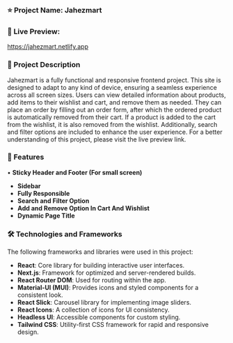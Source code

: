 

### ⭐ Project Name: Jahezmart

### 🚀 Live Preview: 
https://jahezmart.netlify.app

### 📝 Project Description
Jahezmart is a fully functional and responsive frontend project. This site is designed to adapt to any kind of device, ensuring a seamless experience across all screen sizes. Users can view detailed information about products, add items to their wishlist and cart, and remove them as needed. They can place an order by filling out an order form, after which the ordered product is automatically removed from their cart. If a product is added to the cart from the wishlist, it is also removed from the wishlist. Additionally, search and filter options are included to enhance the user experience. For a better understanding of this project, please visit the live preview link.

### 🌟 Features
• **Sticky Header and Footer (For small screen)**
* **Sidebar**
* **Fully Responsible**
* **Search and Filter Option** 
* **Add and Remove Option In Cart And  Wishlist** 
* **Dynamic Page Title**

### 🛠️ Technologies and Frameworks
The following frameworks and libraries were used in this project:

* **React**: Core library for building interactive user interfaces.
* **Next.js**: Framework for optimized and server-rendered builds.
* **React Router DOM**: Used for routing within the app.
* **Material-UI (MUI)**: Provides icons and styled components for a consistent look.
* **React Slick**: Carousel library for implementing image sliders.
* **React Icons**: A collection of icons for UI consistency.
* **Headless UI**: Accessible components for custom styling.
* **Tailwind CSS**: Utility-first CSS framework for rapid and responsive design.

